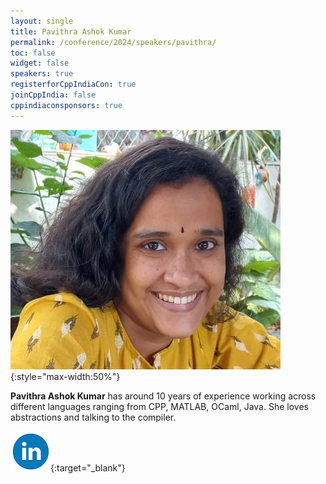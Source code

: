 ```yaml
---
layout: single
title: Pavithra Ashok Kumar
permalink: /conference/2024/speakers/pavithra/
toc: false
widget: false
speakers: true
registerforCppIndiaCon: true
joinCppIndia: false
cppindiaconsponsors: true
---
```


![Pavithra Ashok Kumar](/conference/2024/graphics/speakers/pavithra.jpeg "Pavithra Ashok Kumar"){:style="max-width:50%"}

**Pavithra Ashok Kumar** has around 10 years of experience working across different languages ranging from CPP, MATLAB, OCaml, Java. She loves abstractions and talking to the compiler.


[![Pavithra Ashok Kumar](/assets/images/linkedin.png "Pavithra Ashok Kumar")](https://www.linkedin.com/in/pavithra-ashok-kumar-78976330/){:target="_blank"}


